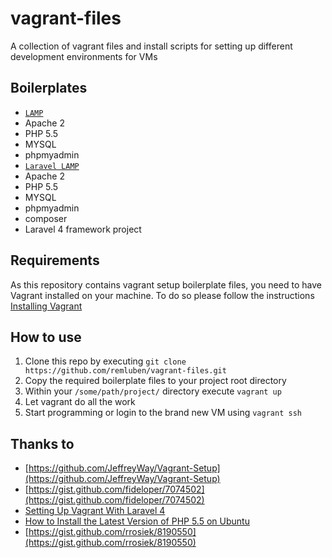 # vagrant-files

A collection of vagrant files and install scripts for setting up different development environments for VMs

## Boilerplates

- [`LAMP`](./boilerplates/lamp)
 - Apache 2
 - PHP 5.5
 - MYSQL 
 - phpmyadmin
- [`Laravel LAMP`](./boilerplates/lamp-laravel)
 - Apache 2
 - PHP 5.5
 - MYSQL
 - phpmyadmin
 - composer
 - Laravel 4 framework project

## Requirements

As this repository contains vagrant setup boilerplate files, you need to have Vagrant installed on your machine. To do so please follow the instructions [Installing Vagrant](http://docs.vagrantup.com/v2/installation/)

## How to use

1. Clone this repo by executing `git clone https://github.com/remluben/vagrant-files.git`
2. Copy the required boilerplate files to your project root directory
3. Within your `/some/path/project/` directory execute `vagrant up`
4. Let vagrant do all the work
5. Start programming or login to the brand new VM using `vagrant ssh`

## Thanks to

- [https://github.com/JeffreyWay/Vagrant-Setup](https://github.com/JeffreyWay/Vagrant-Setup)
- [https://gist.github.com/fideloper/7074502](https://gist.github.com/fideloper/7074502)
- [Setting Up Vagrant With Laravel 4](http://culttt.com/2013/06/17/setting-up-vagrant-with-laravel-4/)
- [How to Install the Latest Version of PHP 5.5 on Ubuntu](http://www.dev-metal.com/how-to-setup-latest-version-of-php-5-5-on-ubuntu-12-04-lts/)
- [https://gist.github.com/rrosiek/8190550](https://gist.github.com/rrosiek/8190550)
